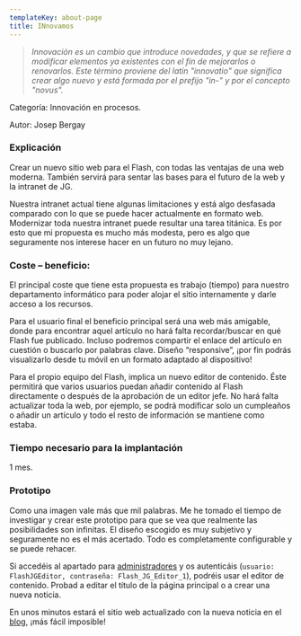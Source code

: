 ```yaml
---
templateKey: about-page
title: INnovamos
---
```

> _Innovación es un cambio que introduce novedades, y que se refiere a modificar elementos ya existentes con el fin de mejorarlos o renovarlos. Este término proviene del latín "innovatio" que significa crear algo nuevo y está formada por el prefijo "in-" y por el concepto "novus"._

Categoría: Innovación en procesos.

Autor: Josep Bergay

### Explicación

Crear un nuevo sitio web para el Flash, con todas las ventajas de una web moderna. También servirá para sentar las bases para el futuro de la web y la intranet de JG.

Nuestra intranet actual tiene algunas limitaciones y está algo desfasada comparado con lo que se puede hacer actualmente en formato web. Modernizar toda nuestra intranet puede resultar una tarea titánica. Es por esto que mi propuesta es mucho más modesta, pero es algo que seguramente nos interese hacer en un futuro no muy lejano.

### Coste – beneficio:

El principal coste que tiene esta propuesta es trabajo (tiempo) para nuestro departamento informático para poder alojar el sitio internamente y darle acceso a los recursos.

Para el usuario final el beneficio principal será una web más amigable, donde para encontrar aquel artículo no hará falta recordar/buscar en qué Flash fue publicado. Incluso podremos compartir el enlace del artículo en cuestión o buscarlo por palabras clave. Diseño “responsive”, ¡por fin podrás visualizarlo desde tu móvil en un formato adaptado al dispositivo!

Para el propio equipo del Flash, implica un nuevo editor de contenido. Éste permitirá que varios usuarios puedan añadir contenido al Flash directamente o después de la aprobación de un editor jefe. No hará falta actualizar toda la web, por ejemplo, se podrá modificar solo un cumpleaños o añadir un artículo y todo el resto de información se mantiene como estaba.

### Tiempo necesario para la implantación

1 mes.

### Prototipo

Como una imagen vale más que mil palabras. Me he tomado el tiempo de investigar y crear este prototipo para que se vea que realmente las posibilidades son infinitas. El diseño escogido es muy subjetivo y seguramente no es el más acertado. Todo es completamente configurable y se puede rehacer.

Si accedéis al apartado para [administradores](https://lucid-goldberg-369fe6.netlify.com/admin) y os autenticáis (`usuario: FlashJGEditor, contraseña: Flash_JG_Editor_1`), podréis usar el editor de contenido. Probad a editar el título de la página principal o a crear una nueva noticia. 

En unos minutos estará el sitio web actualizado con la nueva noticia en el [blog](https://lucid-goldberg-369fe6.netlify.com/blog), ¡más fácil imposible!
